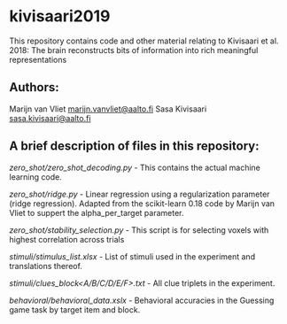 # kivisaari2019
This repository contains code and other material relating to Kivisaari et al. 2018: The brain reconstructs bits of 
information into rich meaningful representations


## Authors:

Marijn van Vliet marijn.vanvliet@aalto.fi
Sasa Kivisaari sasa.kivisaari@aalto.fi



## A brief description of files in this repository:

*zero_shot/zero_shot_decoding.py* - This contains the actual machine learning code. 

*zero_shot/ridge.py* - Linear regression using a regularization parameter (ridge regression).
Adapted from the scikit-learn 0.18 code by Marijn van Vliet to suppert the
alpha_per_target parameter.

*zero_shot/stability_selection.py* - This script is for selecting voxels with highest 
correlation across trials

*stimuli/stimulus_list.xlsx* - List of stimuli used in the experiment and translations thereof.

*stimuli/clues_block<A/B/C/D/E/F>.txt* - All clue triplets in the experiment.

*behavioral/behavioral_data.xslx* - Behavioral accuracies in the Guessing game task by target item and block. 
